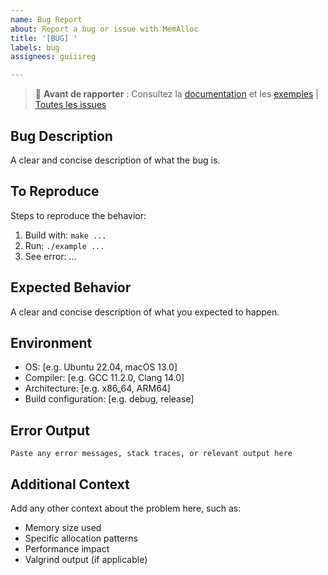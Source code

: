 ```yaml
---
name: Bug Report
about: Report a bug or issue with MemAlloc
title: '[BUG] '
labels: bug
assignees: guiiireg

---
```


> 📖 **Avant de rapporter** : Consultez la [documentation](../README.md) et les [exemples](../examples/) | [Toutes les issues](https://github.com/guiiireg/MemAlloc/issues)

## Bug Description
A clear and concise description of what the bug is.

## To Reproduce
Steps to reproduce the behavior:
1. Build with: `make ...`
2. Run: `./example ...`
3. See error: ...

## Expected Behavior
A clear and concise description of what you expected to happen.

## Environment
- OS: [e.g. Ubuntu 22.04, macOS 13.0]
- Compiler: [e.g. GCC 11.2.0, Clang 14.0]
- Architecture: [e.g. x86_64, ARM64]
- Build configuration: [e.g. debug, release]

## Error Output
```
Paste any error messages, stack traces, or relevant output here
```

## Additional Context
Add any other context about the problem here, such as:
- Memory size used
- Specific allocation patterns
- Performance impact
- Valgrind output (if applicable)
